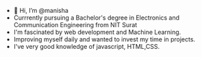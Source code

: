 - 👋 Hi, I’m @manisha
- Currrently pursuing a Bachelor's degree in Electronics and Communication Engineering from NIT Surat
- I'm fascinated by web development and Machine Learning.
- Improving myself daily and wanted to invest my time in  projects.
- I've very good knowledge of javascript, HTML,CSS.

